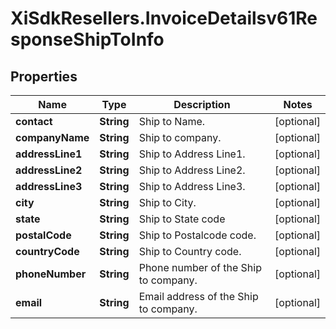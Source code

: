# XiSdkResellers.InvoiceDetailsv61ResponseShipToInfo

## Properties

Name | Type | Description | Notes
------------ | ------------- | ------------- | -------------
**contact** | **String** | Ship to Name. | [optional] 
**companyName** | **String** | Ship to company. | [optional] 
**addressLine1** | **String** | Ship to Address Line1. | [optional] 
**addressLine2** | **String** | Ship to Address Line2. | [optional] 
**addressLine3** | **String** | Ship to Address Line3. | [optional] 
**city** | **String** | Ship to City. | [optional] 
**state** | **String** | Ship to State code | [optional] 
**postalCode** | **String** | Ship to Postalcode code. | [optional] 
**countryCode** | **String** | Ship to Country code. | [optional] 
**phoneNumber** | **String** | Phone number of the Ship to company. | [optional] 
**email** | **String** | Email address of the Ship to company. | [optional] 


